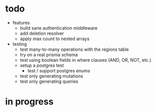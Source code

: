 # todo

-   features
    -   build sane authentication middleware
    -   add deletion resolver
    -   apply max count to nested arrays
-   testing
    -   test many-to-many operations with the regions table
    -   try on a real prisma schema
    -   test using boolean fields in where clauses (AND, OR, NOT, etc.)
    -   setup a postgres test
        -   test / support postgres enums
    -   test only generating mutations
    -   test only generating queries

# in progress
